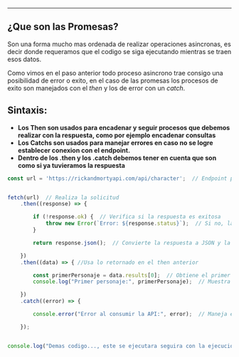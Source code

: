 
---
## ¿Que son las Promesas?
Son una forma mucho mas ordenada de realizar operaciones asincronas, es decir donde requeramos que el codigo se siga ejecutando mientras se traen esos datos. 

Como vimos en el paso anterior todo proceso asincrono trae consigo una posibilidad de error o exito, en el caso de las promesas los procesos de exito son manejados con el *then* y los de error con un *catch*.


## Sintaxis:
- **Los Then son usados para encadenar y seguir procesos que debemos realizar con la respuesta, como por ejemplo encadenar consultas**
- **Los Catchs son usados para manejar errores en caso no se logre establecer conexion con el endpoint.**
- **Dentro de los .then y los .catch debemos tener en cuenta que son como si ya tuvieramos la respuesta**


```js
const url = 'https://rickandmortyapi.com/api/character';  // Endpoint para obtener personajes


fetch(url)  // Realiza la solicitud
    .then((response) => {

        if (!response.ok) {  // Verifica si la respuesta es exitosa
            throw new Error(`Error: ${response.status}`);  // Si no, lanza un error
        }

        return response.json();  // Convierte la respuesta a JSON y la retorna

    })
    .then((data) => { //Usa lo retornado en el then anterior

        const primerPersonaje = data.results[0];  // Obtiene el primer personaje de la lista
        console.log("Primer personaje:", primerPersonaje);  // Muestra información del personaje

    })
    .catch((error) => {

        console.error("Error al consumir la API:", error);  // Maneja errores

    });


console.log("Demas codigo..., este se ejecutara seguira con la ejecucion, por la asincronia")


```

